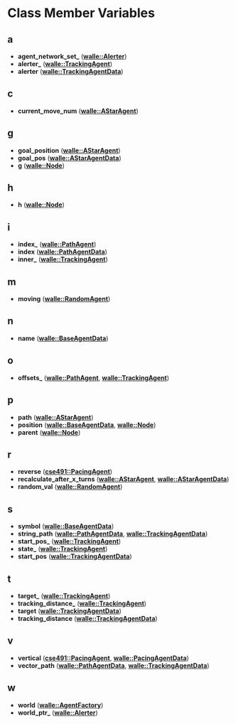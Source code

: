
# Class Member Variables



## a

* **agent\_network\_set\_** ([**walle::Alerter**](classwalle_1_1_alerter.md))
* **alerter\_** ([**walle::TrackingAgent**](classwalle_1_1_tracking_agent.md))
* **alerter** ([**walle::TrackingAgentData**](structwalle_1_1_tracking_agent_data.md))


## c

* **current\_move\_num** ([**walle::AStarAgent**](classwalle_1_1_a_star_agent.md))


## g

* **goal\_position** ([**walle::AStarAgent**](classwalle_1_1_a_star_agent.md))
* **goal\_pos** ([**walle::AStarAgentData**](structwalle_1_1_a_star_agent_data.md))
* **g** ([**walle::Node**](structwalle_1_1_node.md))


## h

* **h** ([**walle::Node**](structwalle_1_1_node.md))


## i

* **index\_** ([**walle::PathAgent**](classwalle_1_1_path_agent.md))
* **index** ([**walle::PathAgentData**](structwalle_1_1_path_agent_data.md))
* **inner\_** ([**walle::TrackingAgent**](classwalle_1_1_tracking_agent.md))


## m

* **moving** ([**walle::RandomAgent**](classwalle_1_1_random_agent.md))


## n

* **name** ([**walle::BaseAgentData**](structwalle_1_1_base_agent_data.md))


## o

* **offsets\_** ([**walle::PathAgent**](classwalle_1_1_path_agent.md), [**walle::TrackingAgent**](classwalle_1_1_tracking_agent.md))


## p

* **path** ([**walle::AStarAgent**](classwalle_1_1_a_star_agent.md))
* **position** ([**walle::BaseAgentData**](structwalle_1_1_base_agent_data.md), [**walle::Node**](structwalle_1_1_node.md))
* **parent** ([**walle::Node**](structwalle_1_1_node.md))


## r

* **reverse** ([**cse491::PacingAgent**](classcse491_1_1_pacing_agent.md))
* **recalculate\_after\_x\_turns** ([**walle::AStarAgent**](classwalle_1_1_a_star_agent.md), [**walle::AStarAgentData**](structwalle_1_1_a_star_agent_data.md))
* **random\_val** ([**walle::RandomAgent**](classwalle_1_1_random_agent.md))


## s

* **symbol** ([**walle::BaseAgentData**](structwalle_1_1_base_agent_data.md))
* **string\_path** ([**walle::PathAgentData**](structwalle_1_1_path_agent_data.md), [**walle::TrackingAgentData**](structwalle_1_1_tracking_agent_data.md))
* **start\_pos\_** ([**walle::TrackingAgent**](classwalle_1_1_tracking_agent.md))
* **state\_** ([**walle::TrackingAgent**](classwalle_1_1_tracking_agent.md))
* **start\_pos** ([**walle::TrackingAgentData**](structwalle_1_1_tracking_agent_data.md))


## t

* **target\_** ([**walle::TrackingAgent**](classwalle_1_1_tracking_agent.md))
* **tracking\_distance\_** ([**walle::TrackingAgent**](classwalle_1_1_tracking_agent.md))
* **target** ([**walle::TrackingAgentData**](structwalle_1_1_tracking_agent_data.md))
* **tracking\_distance** ([**walle::TrackingAgentData**](structwalle_1_1_tracking_agent_data.md))


## v

* **vertical** ([**cse491::PacingAgent**](classcse491_1_1_pacing_agent.md), [**walle::PacingAgentData**](structwalle_1_1_pacing_agent_data.md))
* **vector\_path** ([**walle::PathAgentData**](structwalle_1_1_path_agent_data.md), [**walle::TrackingAgentData**](structwalle_1_1_tracking_agent_data.md))


## w

* **world** ([**walle::AgentFactory**](classwalle_1_1_agent_factory.md))
* **world\_ptr\_** ([**walle::Alerter**](classwalle_1_1_alerter.md))




